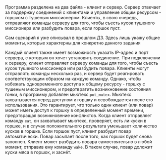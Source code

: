Программа разделена на два файла - клиент и сервер. Сервер отвечает за поддержку соединений с клиентами и управление общим ресурсом - горшком с тушеным миссионером. Клиенты, в свою очередь, отправляют команды серверу для того, чтобы съесть кусок тушеного миссионера или разбудить повара, если горшок пуст.

Сам сценарий я уже описывал в прошлом ДЗ. Здесь лишь укажу общие моменты, которые характерны для конкретно данного задания

Каждый клиент также имеет возможность указать IP-адрес и порт сервера, с которым он хочет установить соединение. При подключении к серверу, клиент отправляет серверу команды для того, чтобы съесть кусок тушеного миссионера или разбудить повара. Клиенты могут отправлять команды несколько раз, и сервер будет реагировать соответствующим образом на каждую команду.
Однако, чтобы избежать одновременного доступа к общему ресурсу - горшку с тушеным миссионером, и предотвратить возникновение состояния гонки, в программу добавлен мьютекс `pot_mutex`. Мьютекс захватывается перед доступом к горшку и освобождается после его использования. Это гарантирует, что только один клиент (или повар) может иметь доступ к горшку в определенный момент времени, предотвращая возникновение конфликтов.
Когда клиент отправляет команду `eat`, он захватывает мьютекс, проверяет, есть ли куски в горшке, и в случае положительного результата уменьшает количество кусков в горшке. Если горшок пуст, клиент разбудит повар автоматически. Повар засыпает после того, как горшок будет снова заполнен.
Клиент может разбудить повара самостоятельно в любой момент, отправив ему команду `wake`. В таком случае, повар доложит куски мяса в горшок, и заснёт.
